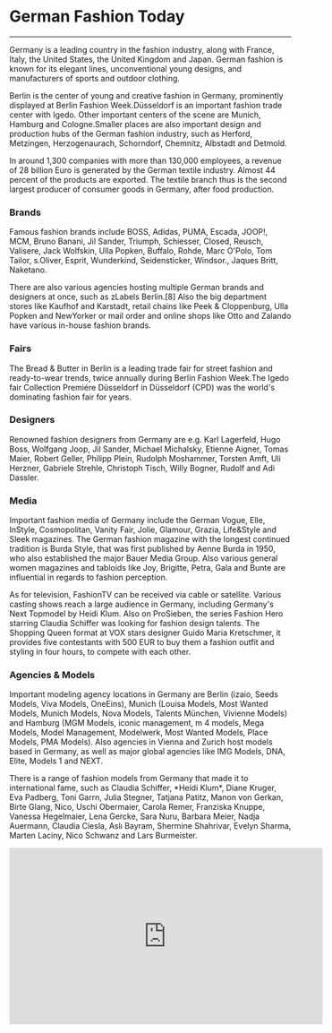 <h1> German Fashion Today</h1>
<hr>
<p>Germany is a leading country in the fashion industry, along with France, Italy, the United States, the United Kingdom and Japan. German fashion is known for its elegant lines, unconventional young designs, and manufacturers of sports and outdoor clothing.<p>
<p>Berlin is the center of young and creative fashion in Germany, prominently displayed at Berlin Fashion Week.Düsseldorf is an important fashion trade center with Igedo. Other important centers of the scene are Munich, Hamburg and Cologne.Smaller places are also important design and production hubs of the German fashion industry, such as Herford, Metzingen, Herzogenaurach, Schorndorf, Chemnitz, Albstadt and Detmold.</p>
<p>In around 1,300 companies with more than 130,000 employees, a revenue of 28 billion Euro is generated by the German textile industry. Almost 44 percent of the products are exported. The textile branch thus is the second largest producer of consumer goods in Germany, after food production.</p>
  <h3>Brands</h3>
<p>Famous fashion brands include BOSS, Adidas, PUMA, Escada, JOOP!, MCM, Bruno Banani, Jil Sander, Triumph, Schiesser, Closed, Reusch, Valisere, Jack Wolfskin, Ulla Popken, Buffalo, Rohde, Marc O'Polo, Tom Tailor, s.Oliver, Esprit, Wunderkind, Seidensticker, Windsor., Jaques Britt, Naketano.

There are also various agencies hosting multiple German brands and designers at once, such as zLabels Berlin.[8] Also the big department stores like Kaufhof and Karstadt, retail chains like Peek & Cloppenburg, Ulla Popken and NewYorker or mail order and online shops like Otto and Zalando have various in-house fashion brands.</p>
<h3> Fairs </h3>
<p> The Bread & Butter in Berlin is a leading trade fair for street fashion and ready-to-wear trends, twice annually during Berlin Fashion Week.The Igedo fair Collection Premiére Düsseldorf in Düsseldorf (CPD) was the world's dominating fashion fair for years.</p>
<h3>Designers </h3>
<p> Renowned fashion designers from Germany are e.g. Karl Lagerfeld, Hugo Boss, Wolfgang Joop, Jil Sander, Michael Michalsky, Etienne Aigner, Tomas Maier, Robert Geller, Philipp Plein, Rudolph Moshammer, Torsten Amft, Uli Herzner, Gabriele Strehle, Christoph Tisch, Willy Bogner, Rudolf and Adi Dassler.</p>
<h3> Media </h3>
<p>Important fashion media of Germany include the German Vogue, Elle, InStyle, Cosmopolitan, Vanity Fair, Jolie, Glamour, Grazia, Life&Style and Sleek magazines. The German fashion magazine with the longest continued tradition is Burda Style, that was first published by Aenne Burda in 1950, who also established the major Bauer Media Group. Also various general women magazines and tabloids like Joy, Brigitte, Petra, Gala and Bunte are influential in regards to fashion perception.</p>
<p>As for television, FashionTV can be received via cable or satellite. Various casting shows reach a large audience in Germany, including Germany's Next Topmodel by Heidi Klum. Also on ProSieben, the series Fashion Hero starring Claudia Schiffer was looking for fashion design talents. The Shopping Queen format at VOX stars designer Guido Maria Kretschmer, it provides five contestants with 500 EUR to buy them a fashion outfit and styling in four hours, to compete with each other.</p>
<h3> Agencies & Models </h3>
<p>Important modeling agency locations in Germany are Berlin (izaio, Seeds Models, Viva Models, OneEins), Munich (Louisa Models, Most Wanted Models, Munich Models, Nova Models, Talents München, Vivienne Models) and Hamburg (MGM Models, iconic management, m 4 models, Mega Models, Model Management, Modelwerk, Most Wanted Models, Place Models, PMA Models). Also agencies in Vienna and Zurich host models based in Germany, as well as major global agencies like IMG Models, DNA, Elite, Models 1 and NEXT.</p>
<p>There is a range of fashion models from Germany that made it to international fame, such as Claudia Schiffer, *Heidi Klum*, Diane Kruger, Eva Padberg, Toni Garrn, Julia Stegner, Tatjana Patitz, Manon von Gerkan, Birte Glang, Nico, Uschi Obermaier, Carola Remer, Franziska Knuppe, Vanessa Hegelmaier, Lena Gercke, Sara Nuru, Barbara Meier, Nadja Auermann, Claudia Ciesla, Aslı Bayram, Shermine Shahrivar, Evelyn Sharma, Marten Laciny, Nico Schwanz and Lars Burmeister.</p>
<iframe width="560" height="315" src="https://www.youtube.com/embed/7oxwDQxDEIE" frameborder="0" allow="accelerometer; autoplay; encrypted-media; gyroscope; picture-in-picture" allowfullscreen></iframe>
